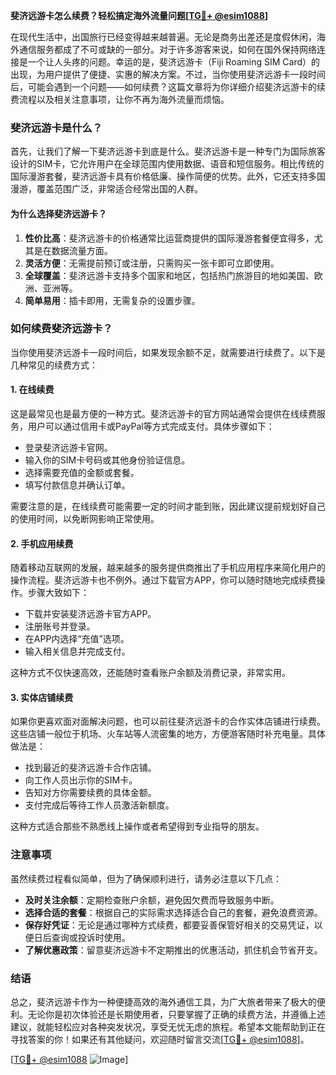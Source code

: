 **斐济远游卡怎么续费？轻松搞定海外流量问题[[TG💪+ @esim1088](https://t.me/s/esim1088)]**

在现代生活中，出国旅行已经变得越来越普遍。无论是商务出差还是度假休闲，海外通信服务都成了不可或缺的一部分。对于许多游客来说，如何在国外保持网络连接是一个让人头疼的问题。幸运的是，斐济远游卡（Fiji Roaming SIM Card）的出现，为用户提供了便捷、实惠的解决方案。不过，当你使用斐济远游卡一段时间后，可能会遇到一个问题——如何续费？这篇文章将为你详细介绍斐济远游卡的续费流程以及相关注意事项，让你不再为海外流量而烦恼。

### 斐济远游卡是什么？

首先，让我们了解一下斐济远游卡到底是什么。斐济远游卡是一种专门为国际旅客设计的SIM卡，它允许用户在全球范围内使用数据、语音和短信服务。相比传统的国际漫游套餐，斐济远游卡具有价格低廉、操作简便的优势。此外，它还支持多国漫游，覆盖范围广泛，非常适合经常出国的人群。

#### 为什么选择斐济远游卡？

1. **性价比高**：斐济远游卡的价格通常比运营商提供的国际漫游套餐便宜得多，尤其是在数据流量方面。
2. **灵活方便**：无需提前预订或注册，只需购买一张卡即可立即使用。
3. **全球覆盖**：斐济远游卡支持多个国家和地区，包括热门旅游目的地如美国、欧洲、亚洲等。
4. **简单易用**：插卡即用，无需复杂的设置步骤。

### 如何续费斐济远游卡？

当你使用斐济远游卡一段时间后，如果发现余额不足，就需要进行续费了。以下是几种常见的续费方式：

#### 1. 在线续费

这是最常见也是最方便的一种方式。斐济远游卡的官方网站通常会提供在线续费服务，用户可以通过信用卡或PayPal等方式完成支付。具体步骤如下：

- 登录斐济远游卡官网。
- 输入你的SIM卡号码或其他身份验证信息。
- 选择需要充值的金额或套餐。
- 填写付款信息并确认订单。

需要注意的是，在线续费可能需要一定的时间才能到账，因此建议提前规划好自己的使用时间，以免断网影响正常使用。

#### 2. 手机应用续费

随着移动互联网的发展，越来越多的服务提供商推出了手机应用程序来简化用户的操作流程。斐济远游卡也不例外。通过下载官方APP，你可以随时随地完成续费操作。步骤大致如下：

- 下载并安装斐济远游卡官方APP。
- 注册账号并登录。
- 在APP内选择“充值”选项。
- 输入相关信息并完成支付。

这种方式不仅快速高效，还能随时查看账户余额及消费记录，非常实用。

#### 3. 实体店铺续费

如果你更喜欢面对面解决问题，也可以前往斐济远游卡的合作实体店铺进行续费。这些店铺一般位于机场、火车站等人流密集的地方，方便游客随时补充电量。具体做法是：

- 找到最近的斐济远游卡合作店铺。
- 向工作人员出示你的SIM卡。
- 告知对方你需要续费的具体金额。
- 支付完成后等待工作人员激活新额度。

这种方式适合那些不熟悉线上操作或者希望得到专业指导的朋友。

### 注意事项

虽然续费过程看似简单，但为了确保顺利进行，请务必注意以下几点：

- **及时关注余额**：定期检查账户余额，避免因欠费而导致服务中断。
- **选择合适的套餐**：根据自己的实际需求选择适合自己的套餐，避免浪费资源。
- **保存好凭证**：无论是通过哪种方式续费，都要妥善保管好相关的交易凭证，以便日后查询或投诉时使用。
- **了解优惠政策**：留意斐济远游卡不定期推出的优惠活动，抓住机会节省开支。

### 结语

总之，斐济远游卡作为一种便捷高效的海外通信工具，为广大旅者带来了极大的便利。无论你是初次体验还是长期使用者，只要掌握了正确的续费方法，并遵循上述建议，就能轻松应对各种突发状况，享受无忧无虑的旅程。希望本文能帮助到正在寻找答案的你！如果还有其他疑问，欢迎随时留言交流[[TG💪+ @esim1088](https://t.me/s/esim1088)]。

[[TG💪+ @esim1088](https://t.me/s/esim1088) ![Image](https://i.postimg.cc/4NQfJmqS/Snipaste-2025-05-13-00-14-12.png)]